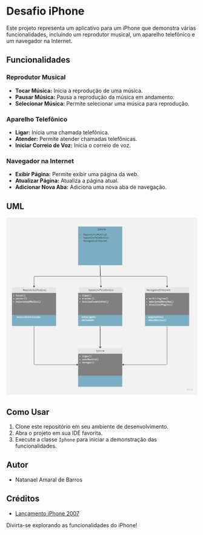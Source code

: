 # Desafio iPhone

Este projeto representa um aplicativo para um iPhone que demonstra várias funcionalidades, incluindo um reprodutor musical, um aparelho telefônico e um navegador na Internet.

## Funcionalidades

### Reprodutor Musical
- **Tocar Música:** Inicia a reprodução de uma música.
- **Pausar Música:** Pausa a reprodução da música em andamento.
- **Selecionar Música:** Permite selecionar uma música para reprodução.

### Aparelho Telefônico
- **Ligar:** Inicia uma chamada telefônica.
- **Atender:** Permite atender chamadas telefônicas.
- **Iniciar Correio de Voz:** Inicia o correio de voz.

### Navegador na Internet
- **Exibir Página:** Permite exibir uma página da web.
- **Atualizar Página:** Atualiza a página atual.
- **Adicionar Nova Aba:** Adiciona uma nova aba de navegação.

## UML

![Imagem de Demonstração](/src/img/UML%20Diagram%20Iphone.jpg)

## Como Usar

1. Clone este repositório em seu ambiente de desenvolvimento.
2. Abra o projeto em sua IDE favorita.
3. Execute a classe `Iphone` para iniciar a demonstração das funcionalidades.

## Autor

- Natanael Amaral de Barros

## Créditos

- [Lançamento iPhone 2007](https://www.dio.me)

Divirta-se explorando as funcionalidades do iPhone!

